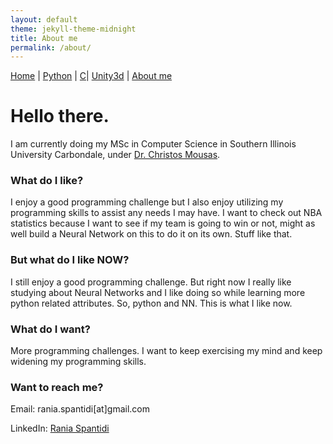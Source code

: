 ```yaml
---
layout: default
theme: jekyll-theme-midnight
title: About me
permalink: /about/
---
```

<a href="https://raniaspant.github.io/">Home</a> | <a href="https://raniaspant.github.io/python/">Python</a> | 
<a href="https://raniaspant.github.io/c/">C</a>| <a href="https://raniaspant.github.io/unity3d/">Unity3d</a> | 
<a href="https://raniaspant.github.io/about/">About me</a>

# Hello there.

I am currently doing my MSc in Computer Science in Southern Illinois University Carbondale, under [Dr. Christos Mousas](https://sites.google.com/site/chrismousas/).

### [](#header-3)What do I like?

I enjoy a good programming challenge but I also enjoy utilizing my programming skills to assist any needs I may have. I want to check out NBA statistics because I want to see if my team is going to win or not, might as well build a Neural Network on this to do it on its own. Stuff like that.

### [](#header-3)But what do I like NOW?

I still enjoy a good programming challenge. But right now I really like studying about Neural Networks and I like doing so while learning more python related attributes. So, python and NN. This is what I like now.

### [](#header-3)What do I want?

More programming challenges. I want to keep exercising my mind and keep widening my programming skills.


### [](#header-3)Want to reach me?

Email: rania.spantidi[at]gmail.com

LinkedIn: [Rania Spantidi](https://www.linkedin.com/in/rania-spantidi-670a4095/)

